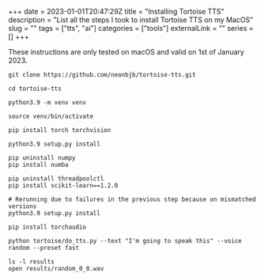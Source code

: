 +++ 
date = 2023-01-01T20:47:29Z
title = "Installing Tortoise TTS"
description = "List all the steps I took to install Tortoise TTS on my MacOS"
slug = "" 
tags = ["tts", "ai"]
categories = ["tools"]
externalLink = ""
series = []
+++

These instructions are only tested on macOS and valid on 1st of January 2023.

```shell
git clone https://github.com/neonbjb/tortoise-tts.git

cd tortoise-tts

python3.9 -m venv venv

source venv/bin/activate

pip install torch torchvision

python3.9 setup.py install

pip uninstall numpy
pip install numba

pip uninstall threadpoolctl
pip install scikit-learn==1.2.0

# Rerunning due to failures in the previous step because on mismatched versions
python3.9 setup.py install

pip install torchaudio

python tortoise/do_tts.py --text "I'm going to speak this" --voice random --preset fast

ls -l results
open results/random_0_0.wav
```


